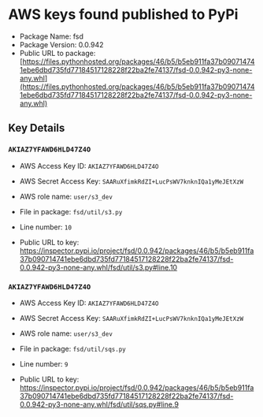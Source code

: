 # AWS keys found published to PyPi

* Package Name: fsd
* Package Version: 0.0.942
* Public URL to package: [https://files.pythonhosted.org/packages/46/b5/b5eb911fa37b090714741ebe6dbd735fd77184517128228f22ba2fe74137/fsd-0.0.942-py3-none-any.whl](https://files.pythonhosted.org/packages/46/b5/b5eb911fa37b090714741ebe6dbd735fd77184517128228f22ba2fe74137/fsd-0.0.942-py3-none-any.whl)

## Key Details

### `AKIAZ7YFAWD6HLD47Z4O`

* AWS Access Key ID: `AKIAZ7YFAWD6HLD47Z4O`
* AWS Secret Access Key: `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` 
* AWS role name: `user/s3_dev`
* File in package: `fsd/util/s3.py`
* Line number: `10`

* Public URL to key: https://inspector.pypi.io/project/fsd/0.0.942/packages/46/b5/b5eb911fa37b090714741ebe6dbd735fd77184517128228f22ba2fe74137/fsd-0.0.942-py3-none-any.whl/fsd/util/s3.py#line.10



### `AKIAZ7YFAWD6HLD47Z4O`

* AWS Access Key ID: `AKIAZ7YFAWD6HLD47Z4O`
* AWS Secret Access Key: `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` 
* AWS role name: `user/s3_dev`
* File in package: `fsd/util/sqs.py`
* Line number: `9`

* Public URL to key: https://inspector.pypi.io/project/fsd/0.0.942/packages/46/b5/b5eb911fa37b090714741ebe6dbd735fd77184517128228f22ba2fe74137/fsd-0.0.942-py3-none-any.whl/fsd/util/sqs.py#line.9


